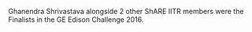 ---
---

Ghanendra Shrivastava alongside 2 other ShARE IITR members were the Finalists in the GE Edison Challenge 2016.
